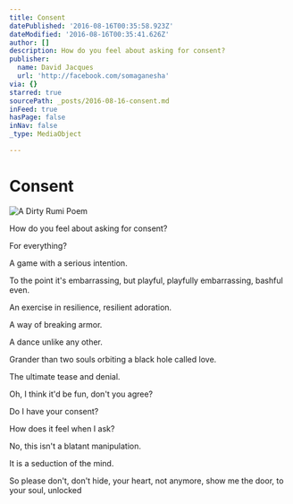 ```yaml
---
title: Consent
datePublished: '2016-08-16T00:35:58.923Z'
dateModified: '2016-08-16T00:35:41.626Z'
author: []
description: How do you feel about asking for consent?
publisher:
  name: David Jacques
  url: 'http://facebook.com/somaganesha'
via: {}
starred: true
sourcePath: _posts/2016-08-16-consent.md
inFeed: true
hasPage: false
inNav: false
_type: MediaObject

---
```

# Consent
![A Dirty Rumi Poem](https://the-grid-user-content.s3-us-west-2.amazonaws.com/7b224141-702b-4596-9185-ada249bde327.jpg)

How do you feel about asking for consent?

For everything? 

A game with a serious intention. 

To the point it's embarrassing, but playful, playfully embarrassing, bashful even. 

An exercise in resilience, resilient adoration. 

A way of breaking armor. 

A dance unlike any other. 

Grander than two souls orbiting a black hole called love. 

The ultimate tease and denial. 

Oh, I think it'd be fun, don't you agree? 

Do I have your consent? 

How does it feel when I ask? 

No, this isn't a blatant manipulation. 

It is a seduction of the mind. 

So please don't, don't hide, your heart, not anymore, show me the door, to your soul, unlocked